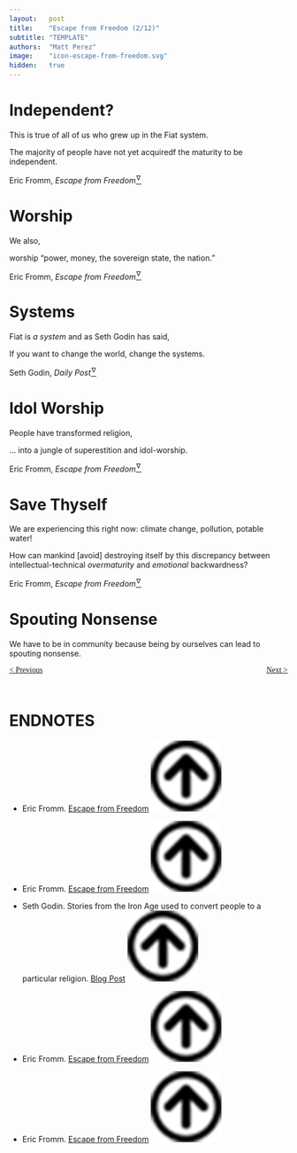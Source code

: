 ```yaml
---
layout:   post
title:    "Escape from Freedom (2/12)"
subtitle: "TEMPLATE"
authors:  "Matt Perez"
image:    "icon-escape-from-freedom.svg"
hidden:   true
---
```


<div style='display:none; '>
 <p><em>Escape from Freedom</em> was published in 1941. Pim de Morre, co-founder of <em>Corporate Rebels</em>, reminded me of it (he is reading it). I read it when I was 18-19 years old (I am a mere 73 now).</p>
</div>

<h1>Independent?</h1>
 <p>This is true of all of us who grew up in the Fiat system.</p>
  <div class="_citation">
   <p>The majority of people have not yet acquiredf the maturity to be independent.</p>
   <p id="_signature">Eric Fromm, <em>Escape from Freedom</em><a href='#en01'><sup id='bm01'>&hairsp;&nabla;&hairsp;</sup></a></p>
  </div>

<h1>Worship</h1>
 <p>We also,</p>
  <div class="_citation">
   <p>worship &ldquo;power, money, the sovereign state, the nation.&rdquo;</p>
   <p id="_signature">Eric Fromm, <em>Escape from Freedom</em><a href='#en02'><sup id='bm02'>&hairsp;&nabla;&hairsp;</sup></a></p>
  </div>

<h1>Systems</h1>
 <p>Fiat is <em>a system</em> and as Seth Godin has said,</p>
  <div class="_citation">
   <p>If you want to change the world, change the systems.</p>
   <p id="_signature">Seth Godin, <em>Daily Post</em><a href='#en03'><sup id='bm03'>&hairsp;&nabla;&hairsp;</sup></a></p>
  </div>

<h1>Idol Worship</h1>
 <p>People have transformed religion,</p>
  <div class="_citation">
   <p>&hellip; into a jungle of superestition and idol-worship.</p>
   <p id="_signature">Eric Fromm, <em>Escape from Freedom</em><a href='#en04'><sup id='bm04'>&hairsp;&nabla;&hairsp;</sup></a></p>
  </div>

<h1>Save Thyself</h1>
 <p>We are experiencing this right now: climate change, pollution, potable water!</p>
  <div class="_citation">
   <p>How can mankind [avoid] destroying itself by this discrepancy between intellectual-technical <em>overmaturity</em> and <em>emotional</em> backwardness?</p>
   <p id="_signature">Eric Fromm, <em>Escape from Freedom</em><a href='#en05'><sup id='bm05'>&hairsp;&nabla;&hairsp;</sup></a></p>
  </div>

<h1>Spouting Nonsense</h1>
  <p>We have to be in community because being by ourselves can lead to spouting nonsense.</p>

<div style="margin-bottom:1in; font-family: American Typewriter, serif; ">
 <span style="float:left; "> <a href="https://radicalcompanies.com/2024/12/21/escape-from-freedom">&lt; Previous</a></span>
 <span style="float:right; "><a href="https://radicalcompanies.com/2024/12/23/escape-from-freedom">Next &gt;</a></span>
</div>

<h1 class="_section">ENDNOTES</h1>
 <ul>
  <li id="en01">
   <p class="_list-item">
    Eric Fromm.
    <a href="https://www.amazon.com/Escape-Freedom-Erich-Fromm/dp/0805031499" target="_blank">Escape from Freedom</a>
    <a class="_uparrow" href="#bm01"><img src="/assets/img/arrow-up-icon.png"></a>
   </p>
  </li>
  <li id="en02">
   <p class="_list-item">
    Eric Fromm.
    <a href="https://www.amazon.com/Escape-Freedom-Erich-Fromm/dp/0805031499" target="_blank">Escape from Freedom</a>
    <a class="_uparrow" href="#bm02"><img src="/assets/img/arrow-up-icon.png"></a>
   </p>
  </li>
  <li id="en03">
   <p class="_list-item">
    Seth Godin.
    Stories from the Iron Age used to convert people to a particular religion.
    <a href="https://seths.blog//12/our-new-school/" target="_blank">Blog Post</a>
    <a class="_uparrow" href="#bm03"2024><img src="/assets/img/arrow-up-icon.png"></a>
   </p>
  </li>
  <li id="en04">
   <p class="_list-item">
    Eric Fromm.
    <a href="https://www.amazon.com/Escape-Freedom-Erich-Fromm/dp/0805031499" target="_blank">Escape from Freedom</a>
    <a class="_uparrow" href="#bm04"><img src="/assets/img/arrow-up-icon.png"></a>
   </p>
  </li>
  <li id="en05">
   <p class="_list-item">
    Eric Fromm.
    <a href="https://www.amazon.com/Escape-Freedom-Erich-Fromm/dp/0805031499" target="_blank">Escape from Freedom</a>
    <a class="_uparrow" href="#bm05"><img src="/assets/img/arrow-up-icon.png"></a>
   </p>
  </li>
 </ul>